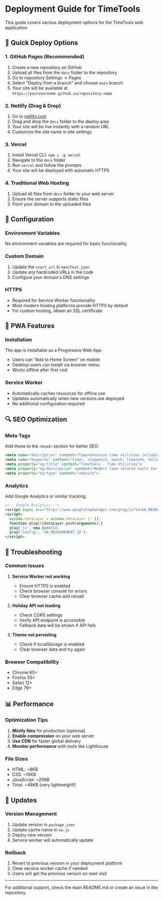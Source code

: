# Deployment Guide for TimeTools

This guide covers various deployment options for the TimeTools web application.

## 🚀 Quick Deploy Options

### 1. GitHub Pages (Recommended)
1. Create a new repository on GitHub
2. Upload all files from the `docs` folder to the repository
3. Go to repository Settings → Pages
4. Select "Deploy from a branch" and choose `main` branch
5. Your site will be available at `https://yourusername.github.io/repository-name`

### 2. Netlify (Drag & Drop)
1. Go to [netlify.com](https://netlify.com)
2. Drag and drop the `docs` folder to the deploy area
3. Your site will be live instantly with a random URL
4. Customize the site name in site settings

### 3. Vercel
1. Install Vercel CLI: `npm i -g vercel`
2. Navigate to the `docs` folder
3. Run `vercel` and follow the prompts
4. Your site will be deployed with automatic HTTPS

### 4. Traditional Web Hosting
1. Upload all files from `docs` folder to your web server
2. Ensure the server supports static files
3. Point your domain to the uploaded files

## 🔧 Configuration

### Environment Variables
No environment variables are required for basic functionality.

### Custom Domain
1. Update the `start_url` in `manifest.json`
2. Update any hardcoded URLs in the code
3. Configure your domain's DNS settings

### HTTPS
- Required for Service Worker functionality
- Most modern hosting platforms provide HTTPS by default
- For custom hosting, obtain an SSL certificate

## 📱 PWA Features

### Installation
The app is installable as a Progressive Web App:
- Users can "Add to Home Screen" on mobile
- Desktop users can install via browser menu
- Works offline after first visit

### Service Worker
- Automatically caches resources for offline use
- Updates automatically when new versions are deployed
- No additional configuration required

## 🔍 SEO Optimization

### Meta Tags
Add these to the `<head>` section for better SEO:
```html
<meta name="description" content="Comprehensive time utilities including timer, stopwatch, epoch converter, timezone converter, and holiday calendar">
<meta name="keywords" content="timer, stopwatch, epoch, timezone, holidays, time tools">
<meta property="og:title" content="TimeTools - Time Utilities">
<meta property="og:description" content="Modern time-related tools for productivity">
<meta property="og:type" content="website">
```

### Analytics
Add Google Analytics or similar tracking:
```html
<!-- Google Analytics -->
<script async src="https://www.googletagmanager.com/gtag/js?id=GA_MEASUREMENT_ID"></script>
<script>
  window.dataLayer = window.dataLayer || [];
  function gtag(){dataLayer.push(arguments);}
  gtag('js', new Date());
  gtag('config', 'GA_MEASUREMENT_ID');
</script>
```

## 🚨 Troubleshooting

### Common Issues

1. **Service Worker not working**
   - Ensure HTTPS is enabled
   - Check browser console for errors
   - Clear browser cache and reload

2. **Holiday API not loading**
   - Check CORS settings
   - Verify API endpoint is accessible
   - Fallback data will be shown if API fails

3. **Theme not persisting**
   - Check if localStorage is enabled
   - Clear browser data and try again

### Browser Compatibility
- Chrome 60+
- Firefox 55+
- Safari 12+
- Edge 79+

## 📊 Performance

### Optimization Tips
1. **Minify files** for production (optional)
2. **Enable compression** on your web server
3. **Use CDN** for faster global delivery
4. **Monitor performance** with tools like Lighthouse

### File Sizes
- HTML: ~8KB
- CSS: ~15KB
- JavaScript: ~25KB
- Total: ~48KB (very lightweight!)

## 🔄 Updates

### Version Management
1. Update version in `package.json`
2. Update cache name in `sw.js`
3. Deploy new version
4. Service worker will automatically update

### Rollback
1. Revert to previous version in your deployment platform
2. Clear service worker cache if needed
3. Users will get the previous version on next visit

---

For additional support, check the main README.md or create an issue in the repository.
